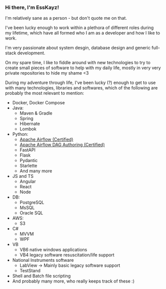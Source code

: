 ### Hi there, I'm EssKayz!

<p>I'm relatively sane as a person - but don't quote me on that.</p>
<p>I've been lucky enough to work within a plethora of different roles during my lifetime, which have all formed who I am as a developer and how I like to work.</p>
<p>I'm very passionate about system desgin, database design and generic full-stack development.</p>
<p>On my spare time, I like to fiddle around with new technologies to try to create small pieces of software to help with my daily life, mostly in very very private repositories to hide my shame <3 </p>

<p>During my adventure through life, I've been lucky (?) enough to get to use with many technologies, libraries and softwares, which of the following are probably the most relevant to mention: </p> 

- Docker, Docker Compose
- Java:
  - Maven & Gradle
  - Spring
  - Hibernate
  - Lombok
- Python:
  - [Apache Airflow (Certified)](https://www.credly.com/badges/1f7fdac2-a5f9-4be2-96c9-3233eafcf02c/public_url)
  - [Apache Airflow DAG Authoring (Certified)](https://www.credly.com/badges/77e19a9f-387c-46ef-a655-d3d7fafd2021/public_url)
  - FastAPI
  - Flask
  - Pydantic
  - Starlette
  - And many more
- JS and TS
  - Angular
  - React
  - Node
- DB:
  - PostgreSQL
  - MsSQL
  - Oracle SQL
- AWS:
  - S3
- C#
  - MVVM
  - WPF
- VB
  - VB6 native windows applications
  - VB4 legacy software resuscitation/life support
- National Instruments software
  - LabView -> Mainly basic legacy software support
  - TestStand
- Shell and Batch file scripting
- And probably many more, who really keeps track of these :)

